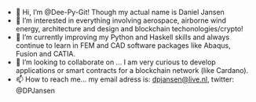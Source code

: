 - 👋 Hi, I’m @Dee-Py-Git! Though my actual name is Daniel Jansen 
- 👀 I’m interested in everything involving aerospace, airborne wind energy, architecture and design and blockchain techonologies/crypto!
- 🌱 I’m currently improving my Python and Haskell skills and always continue to learn in FEM and CAD software packages like Abaqus, Fusion and CATIA.
- 💞️ I’m looking to collaborate on ... I am very curious to develop applications or smart contracts for a blockchain network (like Cardano). 
- 📫 How to reach me... my email adress is: dpjansen@live.nl, twitter: @DPJansen  

<!---
Dee-Py-Git/Dee-Py-Git is a ✨ special ✨ repository because its `README.md` (this file) appears on your GitHub profile.
You can click the Preview link to take a look at your changes.
--->

